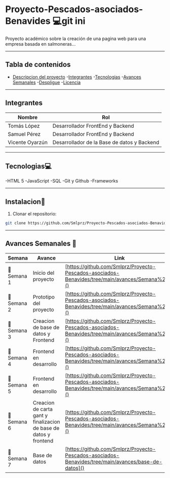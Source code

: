 # Proyecto-Pescados-asociados-Benavides 💻git ini
Proyecto académico sobre la creación de una pagina web para una empresa basada en salmoneras...

---

## Tabla de contenidos 
- [Descripcion del proyecto](#-Descripcion-del-proyecto)
-[Integrantes](#-integtrantes)
-[Tecnologias](#-tecnologias)
-[Avances Semanales](#-avances-semanales)
-[Despligue](#-despligue)
-[Licencia](#-licencia)

---

## Integrantes

|Nombre                    |Rol                                  |                      
|--------------------------|-------------------------------------|
|Tomás López               |Desarrollador FrontEnd y Backend      |
|Samuel Pérez              |Desarrollador FrontEnd y Backend      |
|Vicente Oyarzún           |Desarrollador  de la Base de datos y Backend|

---

## Tecnologias💻
-HTML 5
-JavaScript
-SQL
-Git y Github
-Frameworks

---

## Instalacion💾

1. Clonar el repositorio:
```bash
git clone https://github.com/Smlprz/Proyecto-Pescados-asociados-Benavides.git
```

---
## Avances Semanales 📂

|Semana           |Avance                  |Link   |
|-----------------|------------------------|-------|
|📂 Semana 1         | Inicio del proyecto |[https://github.com/Smlprz/Proyecto-Pescados-asociados-Benavides/tree/main/avances/Semana%201]()|
|📂Semana 2         | Prototipo del proyecto |[https://github.com/Smlprz/Proyecto-Pescados-asociados-Benavides/tree/main/avances/Semana%202]()|
|📂Semana 3         | Creacion de base de datos y Frontend|[https://github.com/Smlprz/Proyecto-Pescados-asociados-Benavides/tree/main/avances/Semana%203]()|
|📂Semana 4         | Frontend en desarrollo |[https://github.com/Smlprz/Proyecto-Pescados-asociados-Benavides/tree/main/avances/Semana%204]()|
|📂Semana 5         | Frontend en desarrollo|[https://github.com/Smlprz/Proyecto-Pescados-asociados-Benavides/tree/main/avances/Semana%205]()|
|📂Semana 6         | Creacion de carta gant y finalizacion de base de datos y frontend |[https://github.com/Smlprz/Proyecto-Pescados-asociados-Benavides/tree/main/avances/Semana%206]()|
|📂Semana 7         | Base de datos|[https://github.com/Smlprz/Proyecto-Pescados-asociados-Benavides/tree/main/avances/base-de-datos]()|

